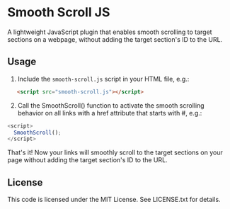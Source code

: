 # Smooth Scroll JS
 A lightweight JavaScript plugin that enables smooth scrolling to target sections on a webpage, without adding the target section's ID to the URL.
 
## Usage

1. Include the `smooth-scroll.js` script in your HTML file, e.g.:

```html
   <script src="smooth-scroll.js"></script>
```

2. Call the SmoothScroll() function to activate the smooth scrolling behavior on all links with a href attribute that starts with #, e.g.:

```js
<script>
  SmoothScroll();
</script>
```

That's it! Now your links will smoothly scroll to the target sections on your page without adding the target section's ID to the URL.

## License

This code is licensed under the MIT License. See LICENSE.txt for details.
